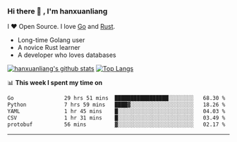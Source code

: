 ### Hi there 👋 , I'm hanxuanliang

<!--
**hanxuanliang/hanxuanliang** is a ✨ _special_ ✨ repository because its `README.md` (this file) appears on your GitHub profile.

Here are some ideas to get you started:

- 🔭 I’m currently working on ...
- 🌱 I’m currently learning ...
- 👯 I’m looking to collaborate on ...
- 🤔 I’m looking for help with ...
- 💬 Ask me about ...
- 📫 How to reach me: ...
- 😄 Pronouns: ...
- ⚡ Fun fact: ...
-->
I ❤ Open Source. I love [Go](https://golang.org) and [Rust](https://www.rust-lang.org/zh-CN/).

* Long-time Golang user
* A novice Rust learner
* A developer who loves databases

[![hanxuanliang's github stats](https://github-readme-stats.vercel.app/api/top-langs/?username=hanxuanliang&hide=html)](https://github.com/anuraghazra/github-readme-stats)
[![Top Langs](https://github-readme-stats.vercel.app/api?username=hanxuanliang&show_icons=true&count_private=true&line_height=40)](https://github.com/anuraghazra/github-readme-stats)

📊 **This week I spent my time on**
<!--START_SECTION:waka-->

```txt
Go                29 hrs 51 mins  █████████████████░░░░░░░░   68.30 %
Python            7 hrs 59 mins   ████▓░░░░░░░░░░░░░░░░░░░░   18.26 %
YAML              1 hr 45 mins    █░░░░░░░░░░░░░░░░░░░░░░░░   04.03 %
CSV               1 hr 31 mins    █░░░░░░░░░░░░░░░░░░░░░░░░   03.49 %
protobuf          56 mins         ▓░░░░░░░░░░░░░░░░░░░░░░░░   02.17 %
```

<!--END_SECTION:waka-->

***
